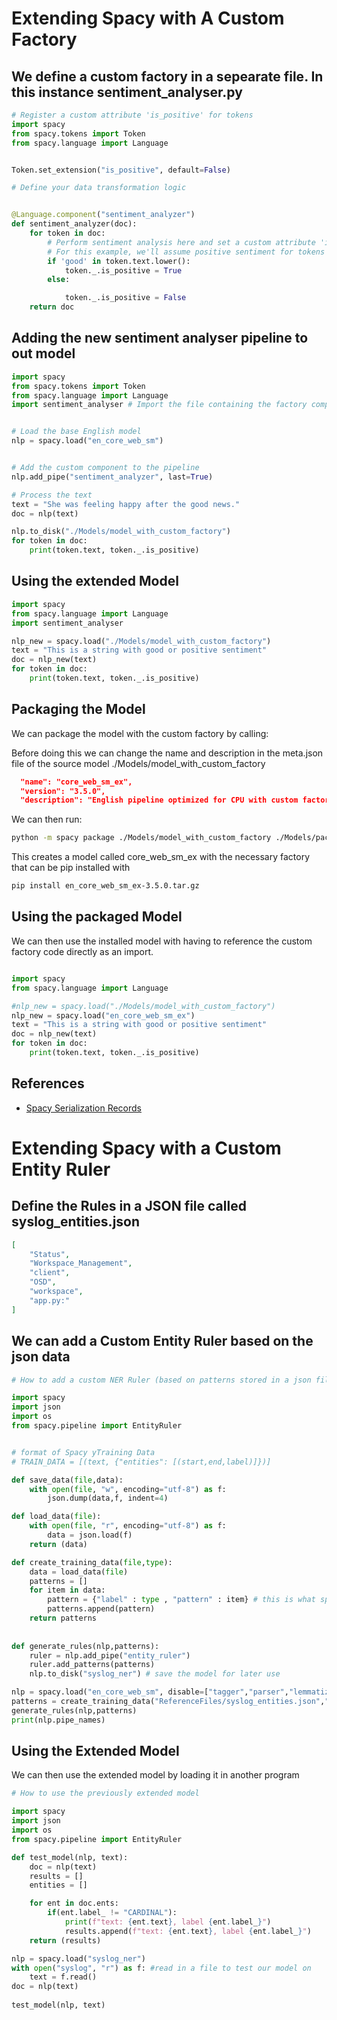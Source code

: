 # Extending Spacy with A Custom Factory

## We define a custom factory in a sepearate file. In this instance sentiment_analyser.py

```python
# Register a custom attribute 'is_positive' for tokens
import spacy
from spacy.tokens import Token
from spacy.language import Language


Token.set_extension("is_positive", default=False)

# Define your data transformation logic


@Language.component("sentiment_analyzer")
def sentiment_analyzer(doc):
    for token in doc:
        # Perform sentiment analysis here and set a custom attribute 'is_positive'
        # For this example, we'll assume positive sentiment for tokens containing 'good'
        if 'good' in token.text.lower():
            token._.is_positive = True
        else:

            token._.is_positive = False
    return doc


```

## Adding the new sentiment analyser pipeline to out model

```python
import spacy
from spacy.tokens import Token
from spacy.language import Language
import sentiment_analyser # Import the file containing the factory component


# Load the base English model
nlp = spacy.load("en_core_web_sm")


# Add the custom component to the pipeline
nlp.add_pipe("sentiment_analyzer", last=True)

# Process the text
text = "She was feeling happy after the good news."
doc = nlp(text)

nlp.to_disk("./Models/model_with_custom_factory")
for token in doc:
    print(token.text, token._.is_positive)
```

## Using the extended Model

```python
import spacy
from spacy.language import Language
import sentiment_analyser

nlp_new = spacy.load("./Models/model_with_custom_factory")
text = "This is a string with good or positive sentiment"
doc = nlp_new(text)
for token in doc:
    print(token.text, token._.is_positive)
```


## Packaging the Model

We can package the model with the custom factory by calling:


Before doing this we can change the name and description in the meta.json file of the source model ./Models/model_with_custom_factory

```json
  "name": "core_web_sm_ex",
  "version": "3.5.0",
  "description": "English pipeline optimized for CPU with custom factory extension. 
```
We can then run:

```bash
python -m spacy package ./Models/model_with_custom_factory ./Models/packages --code sentiment_analyser.py
```

This creates a model called core_web_sm_ex with the necessary factory that can be pip installed with 

```bash
pip install en_core_web_sm_ex-3.5.0.tar.gz
```

## Using the packaged Model

We can then use the installed model with having to reference the custom factory code directly as an import.

```python

import spacy
from spacy.language import Language

#nlp_new = spacy.load("./Models/model_with_custom_factory")
nlp_new = spacy.load("en_core_web_sm_ex")
text = "This is a string with good or positive sentiment"
doc = nlp_new(text)
for token in doc:
    print(token.text, token._.is_positive)
```


## References

- [Spacy Serialization Records](https://spacy.io/usage/saving-loading#serialization-methods)

# Extending Spacy with a Custom Entity Ruler

## Define the Rules in a JSON file called syslog_entities.json


```json
[
    "Status",
    "Workspace_Management",
    "client",
    "OSD",
    "workspace",
    "app.py:"
]
```


## We can add a Custom Entity Ruler based on the json data


```python
# How to add a custom NER Ruler (based on patterns stored in a json file) to an existing Model to extend NER

import spacy
import json
import os
from spacy.pipeline import EntityRuler


# format of Spacy yTraining Data
# TRAIN_DATA = [(text, {"entities": [(start,end,label)]})]

def save_data(file,data):
    with open(file, "w", encoding="utf-8") as f:
        json.dump(data,f, indent=4)

def load_data(file):
    with open(file, "r", encoding="utf-8") as f:
        data = json.load(f)
    return (data)  

def create_training_data(file,type):
    data = load_data(file)
    patterns = []
    for item in data:
        pattern = {"label" : type , "pattern" : item} # this is what spacy expects
        patterns.append(pattern)
    return patterns    
        
       
def generate_rules(nlp,patterns):
    ruler = nlp.add_pipe("entity_ruler")
    ruler.add_patterns(patterns)
    nlp.to_disk("syslog_ner") # save the model for later use

nlp = spacy.load("en_core_web_sm", disable=["tagger","parser","lemmatizer","tok2vec", "tagger"])        # if we wish we can disable unused components
patterns = create_training_data("ReferenceFiles/syslog_entities.json","COMPONENT") 
generate_rules(nlp,patterns)  
print(nlp.pipe_names) 
```

## Using the Extended Model

We can then use the extended model by loading it in another program

```python
# How to use the previously extended model

import spacy
import json
import os
from spacy.pipeline import EntityRuler

def test_model(nlp, text):
    doc = nlp(text)
    results = []
    entities = []

    for ent in doc.ents:
        if(ent.label_ != "CARDINAL"):
            print(f"text: {ent.text}, label {ent.label_}")
            results.append(f"text: {ent.text}, label {ent.label_}")
    return (results)  

nlp = spacy.load("syslog_ner")
with open("syslog", "r") as f: #read in a file to test our model on
    text = f.read()
doc = nlp(text)    
    
test_model(nlp, text)
```

